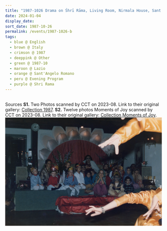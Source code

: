 ```yaml
---
title: "1987-1026 Drama on Śhrī Rāma, Living Room, Nirmala House, Sant'Angelo Romano (7 kms N of Guidonia), Lazio, Italy (date to be confirmed)"
date: 2024-01-04
display_date: 
sort_date: 1987-10-26
permalink: /events/1987-1026-b
tags:
  - blue @ English
  - brown @ Italy
  - crimson @ 1987
  - deeppink @ Other
  - green @ 1987-10
  - maroon @ Lazio
  - orange @ Sant'Angelo Romano
  - peru @ Evening Program
  - purple @ Shri Rama
---
```


<br>

<wave-list>
  <list-title color="DarkSeaGreen" width="40">Sources</list-title>
  <list-item color="BlanchedAlmond"  width="280"><b>S1.</b> Two Photos scanned by CCT on 2023-08. Link to their original gallery: <a href="https://eternalmoments.smugmug.com/Collections/Anna-Mancini-Collection/1987/">Collection 1987</a>.</list-item>
  <list-item color="Lavender"  width="280"><b>S2.</b> Twelve photos Moments of Joy scanned by CCT on 2023-08. Link to their original gallery: <a href="https://eternalmoments.smugmug.com/Collections/Anna-Mancini-Collection/Moments-of-Joy">Collection Moments of Joy</a>.</list-item>
</wave-list>

<div style="text-align: center"><img src="/images/1987-1027_Drama_on_Shri_Rama,_Living Room,_Nirmala_House,_Sant'Angelo_Romano_(7_kms_N_of_Guidonia)_Lazio,_Italy_01_(from_tif)_(Anna_Mancini_Collection).jpg" /></div>